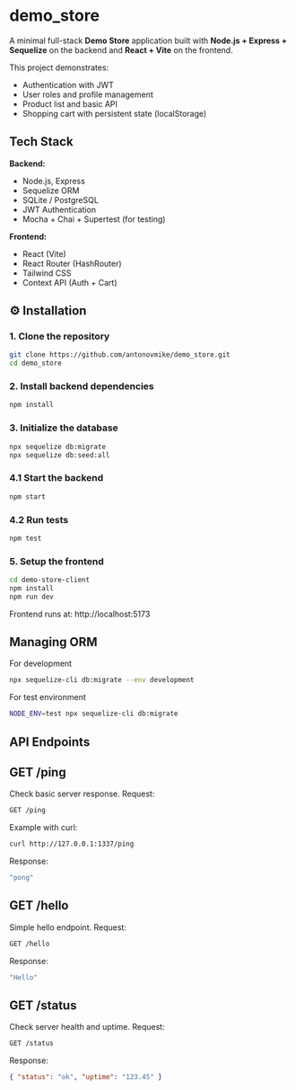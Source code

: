 # demo_store
A minimal full-stack **Demo Store** application built with **Node.js + Express + Sequelize** on the backend and **React + Vite** on the frontend.

This project demonstrates:
- Authentication with JWT  
- User roles and profile management  
- Product list and basic API  
- Shopping cart with persistent state (localStorage)

## Tech Stack

**Backend:**
- Node.js, Express
- Sequelize ORM
- SQLite / PostgreSQL
- JWT Authentication
- Mocha + Chai + Supertest (for testing)

**Frontend:**
- React (Vite)
- React Router (HashRouter)
- Tailwind CSS
- Context API (Auth + Cart)

## ⚙️ Installation

### 1. Clone the repository
```bash
git clone https://github.com/antonovmike/demo_store.git
cd demo_store
```

### 2. Install backend dependencies
```bash
npm install
```

### 3. Initialize the database
```bash
npx sequelize db:migrate
npx sequelize db:seed:all
```

### 4.1 Start the backend
```bash
npm start
```

### 4.2 Run tests
```bash
npm test
```

### 5. Setup the frontend
```bash
cd demo-store-client
npm install
npm run dev
```
Frontend runs at: 
http://localhost:5173

## Managing ORM
For development
```bash
npx sequelize-cli db:migrate --env development
```
For test environment
```bash
NODE_ENV=test npx sequelize-cli db:migrate
```

## API Endpoints

## GET /ping
Check basic server response.
Request:
```bash
GET /ping
```
Example with curl:
```bash
curl http://127.0.0.1:1337/ping
```
Response:
```bash
"pong"
```

## GET /hello
Simple hello endpoint.
Request:
```bash
GET /hello
```
Response:
```bash
"Hello"
```

## GET /status
Check server health and uptime.
Request:
```bash
GET /status
```
Response:
```json
{ "status": "ok", "uptime": "123.45" }
```